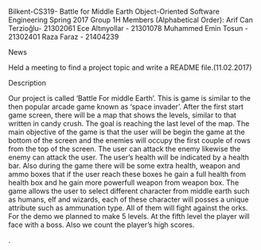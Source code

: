 Bilkent-CS319- Battle for Middle Earth
Object-Oriented Software Engineering Spring 2017
Group 1H Members (Alphabetical Order):
Arif Can Terzioğlu- 21302061
Ece Altınyollar - 21301078
Muhammed Emin Tosun - 21302401
Raza Faraz - 21404239



News

Held a meeting to find a project topic and write a README file.(11.02.2017)




Description

Our project is called ‘Battle For middle Earth’. This is game is similar to the then popular arcade game known as ‘space invader’. After the first start game screen, there will be a map that shows the levels, similar to that written in candy crush. The goal is reaching the last level of the map. The main objective of the game is that the user will be begin the game at the bottom of the screen and the enemies will occupy the first couple of rows from the top of the screen. The user can attack the enemy likewise the enemy can attack the user. The user’s health will be indicated by a health bar. Also during the game there will be some extra health, weapon and ammo boxes that if the user reach these boxes he gain a full health from health box and he gain more powerfull weapon from weapon box. The game allows the user to select different character from middle earth such as humans, elf and wizards, each of these character will posses a unique attribute such as ammunation type. All of them will fight against the orks.  For the demo we planned to make 5 levels. At the fifth level the player will face with a boss. Also we count the player’s high scores.




 . 
